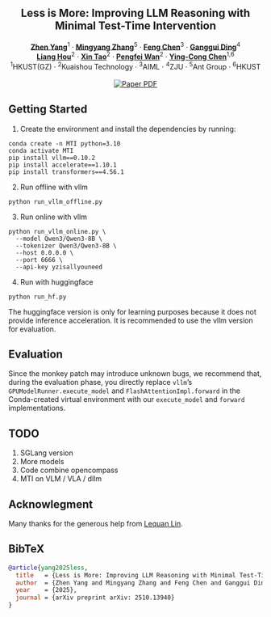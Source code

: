 
<!-- # magic-edit.github.io -->

<p align="center">

  <h2 align="center">Less is More: Improving LLM Reasoning with Minimal Test-Time Intervention</h2>
  <p align="center">
    <a href="https://zhenyangcs.github.io/"><strong>Zhen Yang</strong></a><sup>1</sup>
    ·
    <a href="https://scholar.google.com/citations?user=8H1FvGcAAAAJ&hl=zh-CN"><strong>Mingyang Zhang</strong></a><sup>5</sup>
    ·  
    <a href="https://github.com/Chenfeng1271"><strong>Feng Chen</strong></a><sup>3</sup>
    ·
    <a href="https://dingangui.github.io/"><strong>Ganggui Ding</strong></a><sup>4</sup>
    <br>
    <a href="https://liang-hou.github.io/"><strong>Liang Hou</strong></a><sup>2</sup>
    ·
    <a href="https://www.xtao.website/"><strong>Xin Tao</strong></a><sup>2</sup>
    ·
    <a href="https://scholar.google.com/citations?user=P6MraaYAAAAJ&hl=en"><strong>Pengfei Wan</strong></a><sup>2</sup>
    ·
    <a href="https://www.yingcong.me/"><strong>Ying-Cong Chen</strong></a><sup>1,6</sup>
    <br>
    <sup>1</sup>HKUST(GZ) · <sup>2</sup>Kuaishou Technology · <sup>3</sup>AIML · <sup>4</sup>ZJU · <sup>5</sup>Ant Group · <sup>6</sup>HKUST
    <br>
    </br>
        <!-- <a href="https://arxiv.org/abs/2310.12149"> -->
        <a href="https://arxiv.org/abs/2510.13940">
        <img src='https://img.shields.io/badge/Arxiv-MTI-blue' alt='Paper PDF'></a>
        <!-- <a href="https://aim-uofa.github.io/OIR-Diffusion/">
        <img src='https://img.shields.io/badge/Project-Website-orange' alt='Project Page'></a>
        <a href="https://drive.google.com/file/d/1JX8w0S9PCD9Ipmo9IiICO8R7e1haTGdF/view?usp=sharing">
        <img src='https://img.shields.io/badge/Dataset-OIR--Bench-green' alt='OIR-Bench'></a>
        <a href="https://iclr.cc/virtual/2024/poster/18242">
        <img src='https://img.shields.io/badge/Video-ICLR-yellow' alt='Video'></a> -->
  </p>
</p>


<!-- <p align="center"><b>We will release the code soon!</b></p> -->



## Getting Started
1. Create the environment and install the dependencies by running:
```
conda create -n MTI python=3.10
conda activate MTI
pip install vllm==0.10.2
pip install accelerate==1.10.1
pip install transformers==4.56.1
```
2. Run offline with vllm
```
python run_vllm_offline.py
```

3. Run online with vllm
```
python run_vllm_online.py \
  --model Qwen3/Qwen3-8B \
  --tokenizer Qwen3/Qwen3-8B \
  --host 0.0.0.0 \
  --port 6666 \
  --api-key yzisallyouneed
```

4. Run with huggingface
```
python run_hf.py
```
The huggingface version is only for learning purposes because it does not provide inference acceleration. It is recommended to use the vllm version for evaluation.

## Evaluation
Since the monkey patch may introduce unknown bugs, we recommend that, during the evaluation phase, you directly replace `vllm`’s `GPUModelRunner.execute_model` and `FlashAttentionImpl.forward` in the Conda-created virtual environment with our `execute_model` and `forward` implementations.

## TODO
1. SGLang version
2. More models
3. Code combine opencompass
4. MTI on VLM / VLA / dllm



## Acknowlegment
Many thanks for the generous help from [Lequan Lin](https://scholar.google.com/citations?user=UR3NoxIAAAAJ&hl=en&google_abuse=GOOGLE_ABUSE_EXEMPTION%3DID%3D7ff5914ede42912b:TM%3D1760170127:C%3Dr:IP%3D61.16.102.76-:S%3DK0KpwoZF8myjNDV5eeLcduk%3B+path%3D/%3B+domain%3Dgoogle.com%3B+expires%3DSat,+11-Oct-2025+11:08:47+GMT).




## BibTeX
```BibTeX
@article{yang2025less,
  title   = {Less is More: Improving LLM Reasoning with Minimal Test-Time Intervention},
  author  = {Zhen Yang and Mingyang Zhang and Feng Chen and Ganggui Ding and Liang Hou and Xin Tao and Pengfei Wan and Ying-Cong Chen},
  year    = {2025},
  journal = {arXiv preprint arXiv: 2510.13940}
}
```
